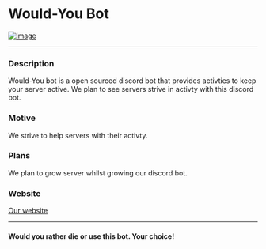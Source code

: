 # Would-You Bot

<a href="https://wouldyoubot.com">![image](https://user-images.githubusercontent.com/74737739/187047295-6a10fe06-3178-45ff-8b9a-9882a164afc3.png) </a>

---

### Description

Would-You bot is a open sourced discord bot that provides activties to keep your server active. We plan to see servers strive in activty with this discord bot.

### Motive

We strive to help servers with their activty.

### Plans

We plan to grow server whilst growing our discord bot.

### Website

[Our website](https://wouldyoubot.com)

---

#### Would you rather die or use this bot. Your choice!

